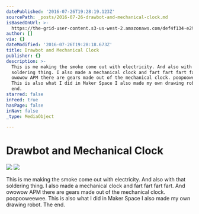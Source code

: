 ```yaml
---
datePublished: '2016-07-26T19:28:19.123Z'
sourcePath: _posts/2016-07-26-drawbot-and-mechanical-clock.md
isBasedOnUrl: >-
  https://the-grid-user-content.s3-us-west-2.amazonaws.com/def4f134-e29b-4296-854d-149ba7b6dc06.jpg
author: []
via: {}
dateModified: '2016-07-26T19:28:18.673Z'
title: Drawbot and Mechanical Clock
publisher: {}
description: >-
  This is me making the smoke come out with electricity. And also with that
  soldering thing. I also made a mechanical clock and fart fart fart fart. And
  owowow APM there are gears made out of the mechanical clock. poopooweewee.
  This is also what I did in Maker Space I also made my own drawing robot. The
  end.
starred: false
inFeed: true
hasPage: false
inNav: false
_type: MediaObject

---
```

# Drawbot and Mechanical Clock
![](https://s3-us-west-2.amazonaws.com/the-grid-img/p/057b5c4a555fc3eb82deaaaf5447d94cf5b90285.jpg)
![](https://s3-us-west-2.amazonaws.com/the-grid-img/p/33bf3c99e2882efe4c7cb848632f0b7036c7addb.jpg)

This is me making the smoke come out with electricity. And also with that soldering thing. I also made a mechanical clock and fart fart fart fart. And owowow APM there are gears made out of the mechanical clock. poopooweewee. This is also what I did in Maker Space I also made my own drawing robot. The end.
